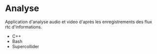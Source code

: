 # Analyse

Application d'analyse audio et video d'après les enregistrements des flux rtc d'informations.

- C++
- Bash
- Supercollider